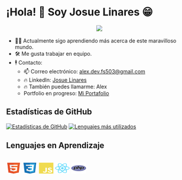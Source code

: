 # ¡Hola! 👋 Soy Josue Linares 😁

<p align="center">
  <!-- Typing SVG by DenverCoder1 - https://github.com/DenverCoder1/readme-typing-svg -->
  <a href="https://github.com/DenverCoder1/readme-typing-svg">
  <img src="https://readme-typing-svg.herokuapp.com?color=0074E8&lines=Desarrollador%20Full%20Stack;Siempre%20aprendiendo%20cosas%20nuevas&font=Fira%20Code&center=true&width=440&height=45&vCenter=true&size=22" />
</a>


</p>

- 🧑‍🎓 Actualmente sigo aprendiendo más acerca de este maravilloso mundo.
- 🛠 Me gusta trabajar en equipo.
- 🕴 Contacto:
  - 📫 Correo electrónico: alex.dev.fs503@gmail.com
  - 🔥 LinkedIn: [Josue Linares](https://www.linkedin.com/in/josue-linares-16a73028a)
  - 🔥 También puedes llamarme: Alex
  - Portfolio en progreso: [Mi Portafolio](https://josue-linares-portafolio.netlify.app/)

## Estadísticas de GitHub
<a href="https://github.com/Josue-Linares-readme-stats"><img align="center" src="https://github-readme-stats.vercel.app/api?username=Josue-Linares&show_icons=true&include_all_commits=true&theme=buefy&hide_border=true" alt="Estadísticas de GitHub" /></a>
<a href="https://github.com/Josue-Linares-readme-stats"><img align="center" src="https://github-readme-stats.vercel.app/api/top-langs/?username=Josue-Linares&layout=compact&theme=buefy&hide_border=true" alt="Lenguajes más utilizados" /></a>

## Lenguajes en Aprendizaje
<div style="display: inline_block"><br>
  <img align="center" alt="HTML5" height="30" width="40" src="https://raw.githubusercontent.com/devicons/devicon/master/icons/html5/html5-original.svg">
  <img align="center" alt="CSS3" height="30" width="40" src="https://raw.githubusercontent.com/devicons/devicon/master/icons/css3/css3-original.svg">
  <img align="center" alt="JavaScript" height="30" width="40" src="https://raw.githubusercontent.com/devicons/devicon/master/icons/javascript/javascript-plain.svg">
  <img align="center" alt="React" height="30" width="40" src="https://raw.githubusercontent.com/devicons/devicon/master/icons/react/react-original.svg">
  <img align="center" alt="PHP" height="30" width="40" src="https://raw.githubusercontent.com/devicons/devicon/master/icons/php/php-original.svg">
</div>
